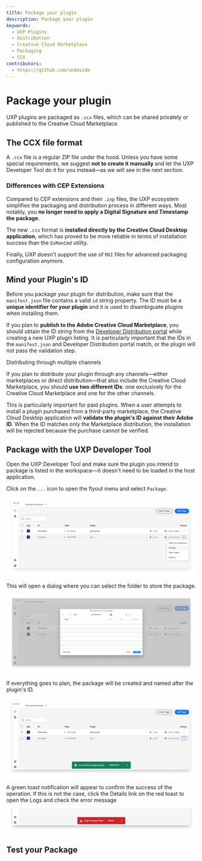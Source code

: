 ```yaml
---
title: Package your plugin
description: Package your plugin
keywords:
  - UXP Plugins
  - Distribution
  - Creative Cloud Marketplace
  - Packaging
  - CCX
contributors:
  - https://github.com/undavide
---
```


# Package your plugin

UXP plugins are packaged as `.ccx` files, which can be shared privately or published to the Creative Cloud Marketplace.

## The CCX file format

A `.ccx` file is a regular ZIP file under the hood. Unless you have some special requirements, we suggest **not to create it manually** and let the UXP Developer Tool do it for you instead—as we will see in the next section.

### Differences with CEP Extensions

Compared to CEP extensions and their `.zxp` files, the UXP ecosystem simplifies the packaging and distribution process in different ways. Most notably, you **no longer need to apply a Digital Signature and Timestamp the package**.

The new `.ccx` format is **installed directly by the Creative Cloud Desktop application**, which has proved to be more reliable in terms of installation success than the `ExManCmd` utility.

Finally, UXP doesn't support the use of `MXI` files for advanced packaging configuration anymore.

## Mind your Plugin's ID

Before you package your plugin for distribution, make sure that the `manifest.json` file contains a valid `id` string property. The ID must be a **unique identifier for your plugin** and it is used to disambiguate plugins when installing them.

If you plan to **publish to the Adobe Creative Cloud Marketplace**, you should obtain the ID string from the [Developer Distribution portal](https://developer.adobe.com/developer-distribution/creative-cloud/docs/guides/plugin-id#starting-from-adobe-developer-distribution) while creating a new UXP plugin listing. It is particularly important that the IDs in the `manifest.json` and Developer Distribution portal match, or the plugin will not pass the validation step.

<InlineAlert variant="info" slots="header, text, text2"/>

Distributing through multiple channels

If you plan to distribute your plugin through any channels—either marketplaces or direct distribution—that also include the Creative Cloud Marketplace, you should **use two different IDs**: one exclusively for the Creative Cloud Marketplace and one for the other channels.

This is particularly important for paid plugins. When a user attempts to install a plugin purchased from a third-party marketplace, the Creative Cloud Desktop application will **validate the plugin's ID against their Adobe ID**. When the ID matches only the Marketplace distribution, the installation will be rejected because the purchase cannot be verified.

## Package with the UXP Developer Tool

Open the UXP Developer Tool and make sure the plugin you intend to package is listed in the workspace—it doesn't need to be loaded in the host application.

Click on the `...` icon to open the flyout menu and select `Package`.

![Package with the UXP Developer Tool](./img/package--package-menu.png)

This will open a dialog where you can select the folder to store the package.

![Destination folder](./img/package--destination-folder.png)

If everything goes to plan, the package will be created and named after the plugin's ID.

![Package created](./img/package--success.png)

A green toast notification will appear to confirm the success of the operation. If this is not the case, click the Details link on the red toast to open the Logs and check the error message

![Package error](./img/package--error.png)

## Test your Package

